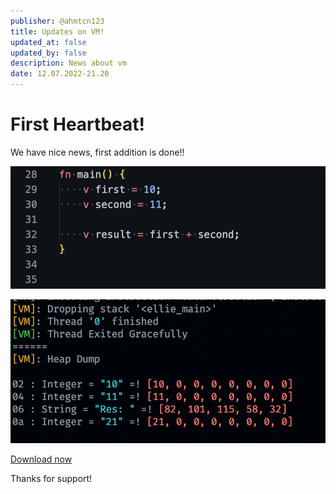 ```yaml
---
publisher: @ahmtcn123
title: Updates on VM!
updated_at: false
updated_by: false
description: News about vm
date: 12.07.2022-21.20
---
```


# First Heartbeat!

We have nice news, first addition is done!!

![code](https://raw.githubusercontent.com/behemehal/EllieBlog/main/img/code.png)

![terminal](https://raw.githubusercontent.com/behemehal/EllieBlog/main/img/log.png)

[Download now](https://www.ellie-lang.org/releases.html)

Thanks for support!
